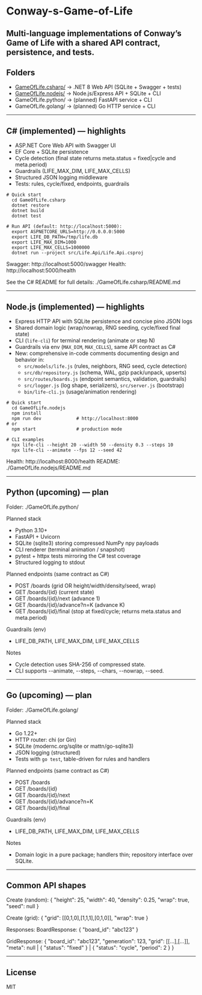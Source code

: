 # Conway-s-Game-of-Life

## Multi-language implementations of Conway’s Game of Life with a shared API contract, persistence, and tests.

Folders
-------------------------------------------------------------------------------
- [GameOfLife.csharp/](GameOfLife.csharp/)      → .NET 8 Web API (SQLite + Swagger + tests)
- [GameOfLife.nodejs/](GameOfLife.nodejs/)      → Node.js/Express API + SQLite + CLI
- GameOfLife.python/     → (planned) FastAPI service + CLI
- GameOfLife.golang/     → (planned) Go HTTP service + CLI

-------------------------------------------------------------------------------
C# (implemented) — highlights
-------------------------------------------------------------------------------
- ASP.NET Core Web API with Swagger UI
- EF Core + SQLite persistence
- Cycle detection (final state returns meta.status = fixed|cycle and meta.period)
- Guardrails (LIFE_MAX_DIM, LIFE_MAX_CELLS)
- Structured JSON logging middleware
- Tests: rules, cycle/fixed, endpoints, guardrails

```
# Quick start
  cd GameOfLife.csharp
  dotnet restore
  dotnet build
  dotnet test

# Run API (default: http://localhost:5000):
  export ASPNETCORE_URLS=http://0.0.0.0:5000
  export LIFE_DB_PATH=/tmp/life.db
  export LIFE_MAX_DIM=1000
  export LIFE_MAX_CELLS=1000000
  dotnet run --project src/Life.Api/Life.Api.csproj
```

Swagger:  http://localhost:5000/swagger
Health:   http://localhost:5000/health

See the C# README for full details:
./GameOfLife.csharp/README.md

-------------------------------------------------------------------------------
Node.js (implemented) — highlights
-------------------------------------------------------------------------------
- Express HTTP API with SQLite persistence and concise pino JSON logs
- Shared domain logic (wrap/nowrap, RNG seeding, cycle/fixed final state)
- CLI (`life-cli`) for terminal rendering (animate or step N)
- Guardrails via env (`MAX_DIM`, `MAX_CELLS`), same API contract as C#
- New: comprehensive in-code comments documenting design and behavior in:
  - `src/models/life.js` (rules, neighbors, RNG seed, cycle detection)
  - `src/db/repository.js` (schema, WAL, gzip pack/unpack, upserts)
  - `src/routes/boards.js` (endpoint semantics, validation, guardrails)
  - `src/logger.js` (log shape, serializers), `src/server.js` (bootstrap)
  - `bin/life-cli.js` (usage/animation rendering)

```
# Quick start
  cd GameOfLife.nodejs
  npm install
  npm run dev             # http://localhost:8000
# or
  npm start               # production mode

# CLI examples
  npx life-cli --height 20 --width 50 --density 0.3 --steps 10
  npx life-cli --animate --fps 12 --seed 42
```

Health:   http://localhost:8000/health
README:   ./GameOfLife.nodejs/README.md

-------------------------------------------------------------------------------
Python (upcoming) — plan
-------------------------------------------------------------------------------
Folder: ./GameOfLife.python/

Planned stack
- Python 3.10+
- FastAPI + Uvicorn
- SQLite (sqlite3) storing compressed NumPy npy payloads
- CLI renderer (terminal animation / snapshot)
- pytest + httpx tests mirroring the C# test coverage
- Structured logging to stdout

Planned endpoints (same contract as C#)
- POST   /boards                  (grid OR height/width/density/seed, wrap)
- GET    /boards/{id}             (current state)
- GET    /boards/{id}/next        (advance 1)
- GET    /boards/{id}/advance?n=K (advance K)
- GET    /boards/{id}/final       (stop at fixed/cycle; returns meta.status and meta.period)

Guardrails (env)
- LIFE_DB_PATH, LIFE_MAX_DIM, LIFE_MAX_CELLS

Notes
- Cycle detection uses SHA-256 of compressed state.
- CLI supports --animate, --steps, --chars, --nowrap, --seed.

-------------------------------------------------------------------------------
Go (upcoming) — plan
-------------------------------------------------------------------------------
Folder: ./GameOfLife.golang/

Planned stack
- Go 1.22+
- HTTP router: chi (or Gin)
- SQLite (modernc.org/sqlite or mattn/go-sqlite3)
- JSON logging (structured)
- Tests with `go test`, table-driven for rules and handlers

Planned endpoints (same contract as C#)
- POST   /boards
- GET    /boards/{id}
- GET    /boards/{id}/next
- GET    /boards/{id}/advance?n=K
- GET    /boards/{id}/final

Guardrails (env)
- LIFE_DB_PATH, LIFE_MAX_DIM, LIFE_MAX_CELLS

Notes
- Domain logic in a pure package; handlers thin; repository interface over SQLite.

-------------------------------------------------------------------------------
Common API shapes
-------------------------------------------------------------------------------
Create (random):
  { "height": 25, "width": 40, "density": 0.25, "wrap": true, "seed": null }

Create (grid):
  { "grid": [[0,1,0],[1,1,1],[0,1,0]], "wrap": true }

Responses:
BoardResponse:
  { "board_id": "abc123" }

GridResponse:
  {
    "board_id": "abc123",
    "generation": 123,
    "grid": [[...],[...]],
    "meta": null | { "status": "fixed" } | { "status": "cycle", "period": 2 }
  }

-------------------------------------------------------------------------------
License
-------------------------------------------------------------------------------
MIT

